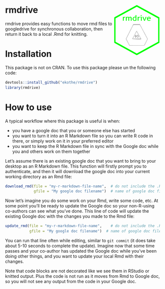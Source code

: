 
<!-- README.md is generated from README.Rmd. Please edit that file -->

# rmdrive <img src="man/figures/rmdrive_hex.png" align="right" width ="150" height="165"/>

rmdrive provides easy functions to move rmd files to googledrive for
synchronous collaboration, then return it back to a local .Rmd for
knitting.

# Installation

This package is not on CRAN. To use this package please un the following
code:

``` r
devtools::install_github("ekothe/rmdrive")
library(rmdrive)
```

# How to use

A typical workflow where this package is useful is when:

  - you have a google doc that you or someone else has started  
  - you want to turn it into an R Markdown file so you can write R code
    in there, or simply work on it in your preferred editor  
  - you want to keep the R Markdown file in sync with the Google doc
    while you and others work on them together

Let’s assume there is an existing google doc that you want to bring to
your desktop as an R Markdown file. This function will firstly prompt
you to authenticate, and then it will download the google doc into your
current working directory as an Rmd
file:

``` r
download_rmd(file = "my-r-markdown-file-name",  # do not include the .Rmd 
             gfile = "My google doc filename")  # name of google doc file
```

Now let’s imagine you do some work on your Rmd, write some code, etc. At
some point you’ll be ready to update the Google doc so your non-R-using
co-authors can see what you’ve done. This line of code will update the
existing Google doc with the changes you made to the Rmd
file:

``` r
update_rmd(file = "my-r-markdown-file-name",    # do not include the .Rmd 
           gfile = "My google doc filename")  # name of google doc file
```

You can run that line often while editing, similar to `git commit` (it
does take about 5-10 seconds to complete the update). Imagine now that
some time passes and your co-author has updated the Google doc while
you’ve been doing other things, and you want to update your local Rmd
with their changes.

Note that code blocks are not decorated like we see them in RStudio or
knitted output. Plus the code is not run as it moves from Rmd to Google
doc, so you will not see any output from the code in your Google doc.

